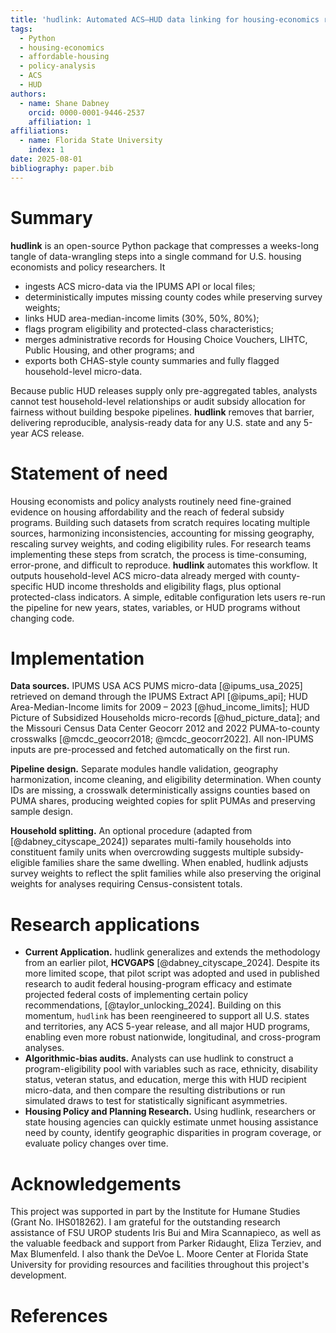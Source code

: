 ```yaml
---
title: 'hudlink: Automated ACS–HUD data linking for housing-economics research and analysis'
tags:
  - Python
  - housing-economics
  - affordable-housing
  - policy-analysis
  - ACS
  - HUD
authors:
  - name: Shane Dabney
    orcid: 0000-0001-9446-2537
    affiliation: 1
affiliations:
  - name: Florida State University
    index: 1
date: 2025-08-01
bibliography: paper.bib
---
```


# Summary

**hudlink** is an open-source Python package that compresses a weeks-long tangle of data-wrangling steps into a single command for U.S. housing economists and policy researchers.  It

* ingests ACS micro-data via the IPUMS API or local files;  
* deterministically imputes missing county codes while preserving survey weights;  
* links HUD area-median-income limits (30%, 50%, 80%);  
* flags program eligibility and protected-class characteristics;  
* merges administrative records for Housing Choice Vouchers, LIHTC, Public Housing, and other programs; and  
* exports both CHAS-style county summaries and fully flagged household-level micro-data.

Because public HUD releases supply only pre-aggregated tables, analysts cannot test household-level relationships or audit subsidy allocation for fairness without building bespoke pipelines.  **hudlink** removes that barrier, delivering reproducible, analysis-ready data for any U.S. state and any 5-year ACS release.

# Statement of need
Housing economists and policy analysts routinely need fine-grained evidence on housing affordability and the reach of federal subsidy programs. Building such datasets from scratch requires locating multiple sources, harmonizing inconsistencies, accounting for missing geography, rescaling survey weights, and coding eligibility rules. For research teams implementing these steps from scratch, the process is time-consuming, error-prone, and difficult to reproduce.
**hudlink** automates this workflow. It outputs household-level ACS micro-data already merged with county-specific HUD income thresholds and eligibility flags, plus optional protected-class indicators. A simple, editable configuration lets users re-run the pipeline for new years, states, variables, or HUD programs without changing code.

# Implementation
**Data sources.** IPUMS USA ACS PUMS micro-data [@ipums_usa_2025] retrieved on demand through the IPUMS Extract API [@ipums_api]; HUD Area-Median-Income limits for 2009 – 2023 [@hud_income_limits]; HUD Picture of Subsidized Households micro-records [@hud_picture_data]; and the Missouri Census Data Center Geocorr 2012 and 2022 PUMA-to-county crosswalks [@mcdc_geocorr2018; @mcdc_geocorr2022]. All non-IPUMS inputs are pre-processed and fetched automatically on the first run.

**Pipeline design.** Separate modules handle validation, geography harmonization, income cleaning, and eligibility determination. When county IDs are missing, a crosswalk deterministically assigns counties based on PUMA shares, producing weighted copies for split PUMAs and preserving sample design.

**Household splitting.** An optional procedure (adapted from [@dabney_cityscape_2024]) separates multi-family households into constituent family units when overcrowding suggests multiple subsidy-eligible families share the same dwelling. When enabled, hudlink adjusts survey weights to reflect the split families while also preserving the original weights for analyses requiring Census-consistent totals.

# Research applications
* **Current Application.** hudlink generalizes and extends the methodology from an earlier pilot, **HCVGAPS** [@dabney_cityscape_2024]. Despite its more limited scope, that pilot script was adopted and used in published research to audit federal housing-program efficacy and estimate projected federal costs of implementing certain policy recommendations, [@taylor_unlocking_2024]. Building on this momentum, `hudlink` has been reengineered to support all U.S. states and territories, any ACS 5-year release, and all major HUD programs, enabling even more robust nationwide, longitudinal, and cross-program analyses.
* **Algorithmic-bias audits.** Analysts can use hudlink to construct a program-eligibility pool with variables such as race, ethnicity, disability status, veteran status, and education, merge this with HUD recipient micro-data, and then compare the resulting distributions or run simulated draws to test for statistically significant asymmetries.
* **Housing Policy and Planning Research.** Using hudlink, researchers or state housing agencies can quickly estimate unmet housing assistance need by county, identify geographic disparities in program coverage, or evaluate policy changes over time.

# Acknowledgements
This project was supported in part by the Institute for Humane Studies (Grant No. IHS018262).
I am grateful for the outstanding research assistance of FSU UROP students Iris Bui and Mira Scannapieco, as well as the valuable feedback and support from Parker Ridaught, Eliza Terziev, and Max Blumenfeld.
I also thank the DeVoe L. Moore Center at Florida State University for providing resources and facilities throughout this project's development.
# References





